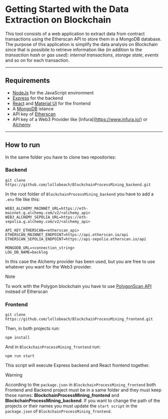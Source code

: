 # Getting Started with the Data Extraction on Blockchain

This tool consists of a web application to extract data from contract transactions using the Etherscan API to store them in a MongoDB database.
The purpose of this application is simplify the data analysis on Blockchain since that is possibile to retrieve information like (in addition to the _transaction hash_ or _gas used_): _internal transactions_, _storage state_, _events_ and so on for each transaction.

___ 

## Requirements
- [NodeJs](https://nodejs.org/en) for the JavaScript environment
- [Express](https://expressjs.com/) for the backend
- [React](https://react.dev/) and [Material UI](https://mui.com/material-ui/) for the frontend
- A [MongoDB](https://www.mongodb.com/) istance
- API key of [Etherscan](https://etherscan.io/apis)
- API key of a Web3 Provider like [Infura[(https://www.infura.io/) or [Alchemy](https://www.alchemy.com/)

___

## How to run

In the same folder you have to clone two repositories:

### Backend
```
git clone https://github.com/lollobeach/BlockchainProcessMining_backend.git
```

In the root folder of `BlockchainProcessMining_backend` you have to add a `.env` file like this:
```
WEB3_ALCHEMY_MAINNET_URL=https://eth-mainnet.g.alchemy.com/v2/<alchemy_api>
WEB3_ALCHEMY_SEPOLIA_URL=https://eth-sepolia.g.alchemy.com/v2/<alchemy_api>

API_KEY_ETHERSCAN=<etherscan_api>
ETHERSCAN_MAINNET_ENDPOINT=https://api.etherscan.io/api
ETHERSCAN_SEPOLIA_ENDPOINT=https://api-sepolia.etherscan.io/api

MONGODB_URL=<connection_string>
LOG_DB_NAME=backlog
```
In this case the Alchemy provider has been used, but you are free to use whatever you want for the Web3 provider.

> [!NOTE]
> To work with the Polygon blockchain you have to use [PolygonScan API](https://polygonscan.com/apis) instead of Etherscan

### Frontend
```
git clone https://github.com/lollobeach/BlockchainProcessMining_frontend.git
```

Then, in both projects run:
```
npm install
```

And in `BlockchainProcessMining_frontend` run:
```
npm run start
```

This script will execute Express backend and React frontend together.

> [!WARNING]
> According to the `package.json` in `BlockchainProcessMining_frontend` both Frontend and Backend project must be in a same folder and they must keep these names: **BlockchainProcessMining_frontend** and **BlockchainProcessMining_backend**. If you want to change the path of the projects or their names you must update the `start script` in the `package.json` of `BlockchainProcessMining_frontend`.
